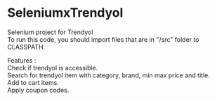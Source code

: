# SeleniumxTrendyol
Selenium project for Trendyol<br />
To run this code, you should import files that are in "/src" folder to CLASSPATH.

Features : <br />
Check if trendyol is accessible.<br />
Search for trendyol item with category, brand, min max price and title.<br />
Add to cart items.<br />
Apply coupon codes.
